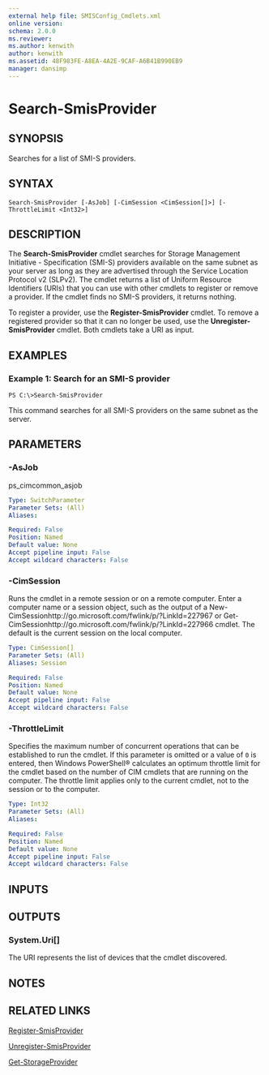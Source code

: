 ```yaml
---
external help file: SMISConfig_Cmdlets.xml
online version: 
schema: 2.0.0
ms.reviewer:
ms.author: kenwith
author: kenwith
ms.assetid: 48F983FE-A8EA-4A2E-9CAF-A6B41B990EB9
manager: dansimp
---
```


# Search-SmisProvider

## SYNOPSIS
Searches for a list of SMI-S providers.

## SYNTAX

```
Search-SmisProvider [-AsJob] [-CimSession <CimSession[]>] [-ThrottleLimit <Int32>]
```

## DESCRIPTION
The **Search-SmisProvider** cmdlet searches for Storage Management Initiative - Specification (SMI-S) providers available on the same subnet as your server as long as they are advertised through the Service Location Protocol v2 (SLPv2).
The cmdlet returns a list of Uniform Resource Identifiers (URIs) that you can use with other cmdlets to register or remove a provider.
If the cmdlet finds no SMI-S providers, it returns nothing.

To register a provider, use the **Register-SmisProvider** cmdlet.
To remove a registered provider so that it can no longer be used, use the **Unregister-SmisProvider** cmdlet.
Both cmdlets take a URI as input.

## EXAMPLES

### Example 1: Search for an SMI-S provider
```
PS C:\>Search-SmisProvider
```

This command searches for all SMI-S providers on the same subnet as the server.

## PARAMETERS

### -AsJob
ps_cimcommon_asjob

```yaml
Type: SwitchParameter
Parameter Sets: (All)
Aliases: 

Required: False
Position: Named
Default value: None
Accept pipeline input: False
Accept wildcard characters: False
```

### -CimSession
Runs the cmdlet in a remote session or on a remote computer.
Enter a computer name or a session object, such as the output of a New-CimSessionhttp://go.microsoft.com/fwlink/p/?LinkId=227967 or Get-CimSessionhttp://go.microsoft.com/fwlink/p/?LinkId=227966 cmdlet.
The default is the current session on the local computer.

```yaml
Type: CimSession[]
Parameter Sets: (All)
Aliases: Session

Required: False
Position: Named
Default value: None
Accept pipeline input: False
Accept wildcard characters: False
```

### -ThrottleLimit
Specifies the maximum number of concurrent operations that can be established to run the cmdlet.
If this parameter is omitted or a value of `0` is entered, then Windows PowerShell® calculates an optimum throttle limit for the cmdlet based on the number of CIM cmdlets that are running on the computer.
The throttle limit applies only to the current cmdlet, not to the session or to the computer.

```yaml
Type: Int32
Parameter Sets: (All)
Aliases: 

Required: False
Position: Named
Default value: None
Accept pipeline input: False
Accept wildcard characters: False
```

## INPUTS

## OUTPUTS

### System.Uri[]
The URI represents the list of devices that the cmdlet discovered.

## NOTES

## RELATED LINKS

[Register-SmisProvider](./Register-SmisProvider.md)

[Unregister-SmisProvider](./Unregister-SmisProvider.md)

[Get-StorageProvider](../Storage2_Cmdlets/Get-StorageProvider.md)

